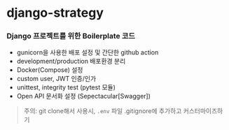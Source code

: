 # django-strategy
### Django 프로젝트를 위한 Boilerplate 코드
- gunicorn을 사용한 배포 설정 및 간단한 github action
- development/production 배포환경 분리
- Docker(Compose) 설정
- custom user, JWT 인증/인가
- unittest, integrity test (pytest 모듈)
- Open API 문서화 설정 (Sepectacular[Swagger])

> 주의: git clone해서 사용시, `.env` 파일 .gitignore에 추가하고 커스터마이즈하기
